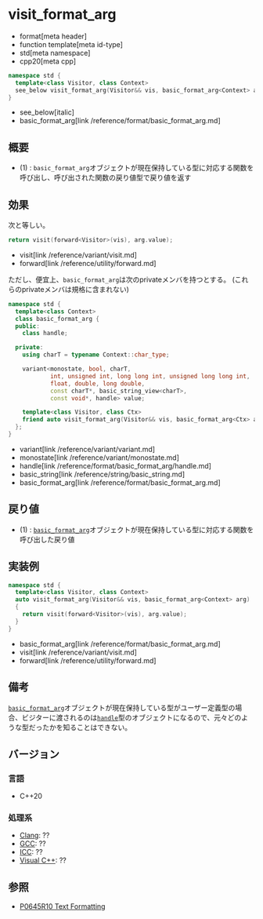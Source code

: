 # visit_format_arg

* format[meta header]
* function template[meta id-type]
* std[meta namespace]
* cpp20[meta cpp]

```cpp
namespace std {
  template<class Visitor, class Context>
  see_below visit_format_arg(Visitor&& vis, basic_format_arg<Context> arg); // (1)
}
```
* see_below[italic]
* basic_format_arg[link /reference/format/basic_format_arg.md]

## 概要

* (1) : `basic_format_arg`オブジェクトが現在保持している型に対応する関数を呼び出し、呼び出された関数の戻り値型で戻り値を返す

## 効果

次と等しい。

```cpp
return visit(forward<Visitor>(vis), arg.value);
```
* visit[link /reference/variant/visit.md]
* forward[link /reference/utility/forward.md]

ただし、便宜上、`basic_format_arg`は次のprivateメンバを持つとする。
(これらのprivateメンバは規格に含まれない)

```cpp
namespace std {
  template<class Context>
  class basic_format_arg {
  public:
    class handle;

  private:
    using charT = typename Context::char_type;

    variant<monostate, bool, charT,
            int, unsigned int, long long int, unsigned long long int,
            float, double, long double,
            const charT*, basic_string_view<charT>,
            const void*, handle> value;

    template<class Visitor, class Ctx>
    friend auto visit_format_arg(Visitor&& vis, basic_format_arg<Ctx> arg);
  };
}
```
* variant[link /reference/variant/variant.md]
* monostate[link /reference/variant/monostate.md]
* handle[link /reference/format/basic_format_arg/handle.md]
* basic_string[link /reference/string/basic_string.md]
* basic_format_arg[link /reference/format/basic_format_arg.md]

## 戻り値

* (1) : [`basic_format_arg`](/reference/format/basic_format_arg.md)オブジェクトが現在保持している型に対応する関数を呼び出した戻り値

## 実装例
```cpp
namespace std {
  template<class Visitor, class Context>
  auto visit_format_arg(Visitor&& vis, basic_format_arg<Context> arg)
  {
    return visit(forward<Visitor>(vis), arg.value);
  }
}
```
* basic_format_arg[link /reference/format/basic_format_arg.md]
* visit[link /reference/variant/visit.md]
* forward[link /reference/utility/forward.md]

## 備考
[`basic_format_arg`](/reference/format/basic_format_arg.md)オブジェクトが現在保持している型がユーザー定義型の場合、ビジターに渡されるのは[`handle`](/reference/format/basic_format_arg/handle.md)型のオブジェクトになるので、元々どのような型だったかを知ることはできない。

## バージョン
### 言語
- C++20

### 処理系
- [Clang](/implementation.md#clang): ??
- [GCC](/implementation.md#gcc): ??
- [ICC](/implementation.md#icc): ??
- [Visual C++](/implementation.md#visual_cpp): ??

## 参照

* [P0645R10 Text Formatting](http://www.open-std.org/jtc1/sc22/wg21/docs/papers/2019/p0645r10.html)
